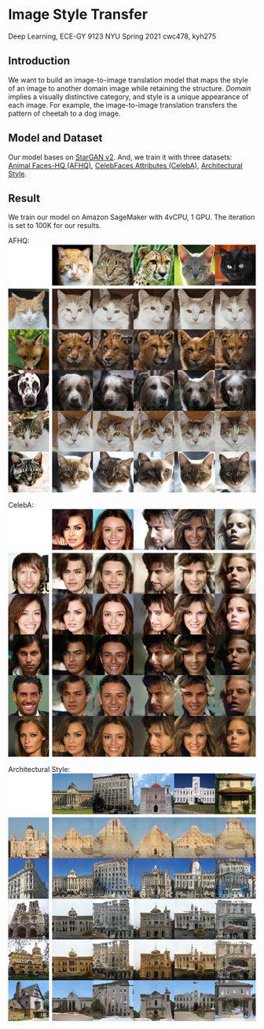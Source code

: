 # Image Style Transfer
Deep Learning, ECE-GY 9123
NYU Spring 2021
cwc478, kyh275

## Introduction
We want to build an image-to-image translation model that maps the style of an image to another domain image while retaining the structure. *Domain* implies a visually distinctive category, and style is a unique appearance of each image. For example, the image-to-image translation transfers the pattern of cheetah to a dog image.

## Model and Dataset
Our model bases on [StarGAN v2](https://github.com/clovaai/stargan-v2).   And, we train it with three datasets: [Animal Faces-HQ (AFHQ)](https://github.com/clovaai/stargan-v2), [CelebFaces Attributes (CelebA)](https://github.com/clovaai/stargan-v2), [Architectural Style](https://sites.google.com/site/zhexuutssjtu/projects/arch).

## Result
We train our model on Amazon SageMaker with 4vCPU, 1 GPU. The iteration is set to 100K for our results.

AFHQ:
![AFHQ](https://github.com/1018WeiChihCheng/DeepLearning/blob/main/ref_0100000.jpg?raw=true)

CelebA:
![CelebA](https://github.com/1018WeiChihCheng/DeepLearning/blob/main/cel_ref_0100000.jpg?raw=true)

Architectural Style:
![Architectural Style](https://github.com/1018WeiChihCheng/DeepLearning/blob/main/a_ref_0100000.jpg?raw=true)